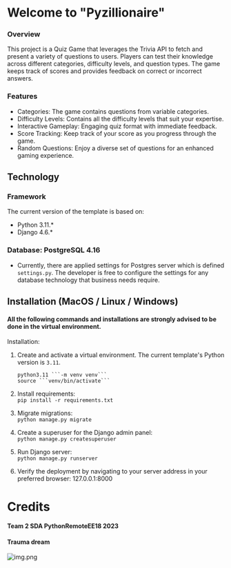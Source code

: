 # Welcome to "Pyzillionaire"
###  Overview
This project is a Quiz Game that leverages the Trivia API to fetch and present a variety of questions to users. Players 
can test their knowledge across different categories, difficulty levels, and question types. The game keeps track of scores and provides feedback on correct or incorrect answers.

### Features

- Categories: The game contains questions from variable categories.
-  Difficulty Levels: Contains all the difficulty levels that suit your expertise.
- Interactive Gameplay: Engaging quiz format with immediate feedback.
- Score Tracking: Keep track of your score as you progress through the game.
- Random Questions: Enjoy a diverse set of questions for an enhanced gaming experience.

## Technology

### Framework

The current version of the template is based on:

- Python 3.11.*
- Django 4.6.*

### Database: PostgreSQL 4.16

- Currently, there are applied settings for Postgres server which is defined `settings.py`.
  The developer is free to configure the settings for any database technology that business needs require.



## Installation (MacOS / Linux / Windows)
#### All the following commands and installations are strongly advised to be done in the virtual environment.
Installation:

1. Create and activate a virtual environment. The current template's Python version is `3.11`.

       python3.11 ```-m venv venv```
       source ```venv/bin/activate```

2. Install requirements:\
```pip install -r requirements.txt```

3. Migrate migrations:\
 ```python manage.py migrate```

4. Create a superuser for the Django admin panel:\
```python manage.py createsuperuser```


5. Run Django server:\
 ```python manage.py runserver```

6. Verify the deployment by navigating to your server address in your preferred browser:
127.0.0.1:8000


# Credits

#### Team 2 SDA PythonRemoteEE18  2023
#### Trauma dream

![img.png](img.png)